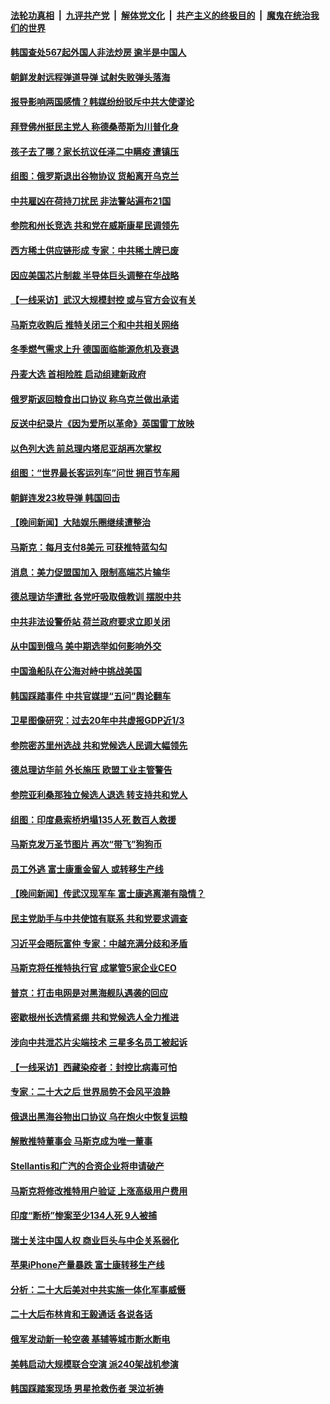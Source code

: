 ####  [法轮功真相](../../../../basic/blob/master/README.md?t=11031431) &nbsp;|&nbsp; [九评共产党](../../../../9ping.md/blob/master/README.md?t=11031431) &nbsp;|&nbsp; [解体党文化](../../../../jtdwh.md/blob/master/README.md?t=11031431)  &nbsp;|&nbsp; [共产主义的终极目的](../../../../gczydzjmd.md/blob/master/README.md?t=11031431) &nbsp;|&nbsp; [魔鬼在统治我们的世界](../../../../mgztzwmdsj.md/blob/master/README.md?t=11031431) 

#### [韩国查处567起外国人非法炒房 逾半是中国人](../pages/nsc418/n13858282.md?t=11031431) 

#### [朝鲜发射远程弹道导弹 试射失败弹头落海](../pages/nsc418/n13858337.md?t=11031431) 

#### [报导影响两国感情？韩媒纷纷驳斥中共大使谬论](../pages/nsc418/n13858205.md?t=11031431) 

#### [拜登佛州挺民主党人 称德桑蒂斯为川普化身](../pages/nsc418/n13858140.md?t=11031431) 

#### [孩子去了哪？家长抗议任泽二中瞒疫 遭镇压](../pages/nsc418/n13857848.md?t=11031431) 

#### [组图：俄罗斯退出谷物协议 货船离开乌克兰](../pages/nsc418/n13857950.md?t=11031431) 

#### [中共雇凶在荷持刀扰民 非法警站遍布21国](../pages/nsc418/n13858096.md?t=11031431) 

#### [参院和州长竞选 共和党在威斯康星民调领先](../pages/nsc418/n13858113.md?t=11031431) 

#### [西方稀土供应链形成 专家：中共稀土牌已废](../pages/nsc418/n13857670.md?t=11031431) 

#### [因应美国芯片制裁 半导体巨头调整在华战略](../pages/nsc418/n13857608.md?t=11031431) 

#### [【一线采访】武汉大规模封控 或与官方会议有关](../pages/nsc418/n13857854.md?t=11031431) 

#### [马斯克收购后 推特关闭三个和中共相关网络](../pages/nsc418/n13858100.md?t=11031431) 

#### [冬季燃气需求上升 德国面临能源危机及衰退](../pages/nsc418/n13858095.md?t=11031431) 

#### [丹麦大选 首相险胜 启动组建新政府](../pages/nsc418/n13858059.md?t=11031431) 

#### [俄罗斯返回粮食出口协议 称乌克兰做出承诺](../pages/nsc418/n13857903.md?t=11031431) 

#### [反送中纪录片《因为爱所以革命》英国雷丁放映](../pages/nsc418/n13856193.md?t=11031431) 

#### [以色列大选 前总理内塔尼亚胡再次掌权](../pages/nsc418/n13857260.md?t=11031431) 

#### [组图：“世界最长客运列车”问世 拥百节车厢](../pages/nsc418/n13857729.md?t=11031431) 



#### [朝鲜连发23枚导弹 韩国回击](../pages/nsc418/n13857728.md?t=11031431) 

#### [【晚间新闻】大陆娱乐圈继续遭整治](../pages/nsc418/n13857785.md?t=11031431) 


#### [马斯克：每月支付8美元 可获推特蓝勾勾](../pages/nsc418/n13857589.md?t=11031431) 

#### [消息：美力促盟国加入 限制高端芯片输华](../pages/nsc418/n13857530.md?t=11031431) 

#### [德总理访华遭批 各党吁吸取俄教训 摆脱中共](../pages/nsc418/n13857413.md?t=11031431) 

#### [中共非法设警侨站 荷兰政府要求立即关闭](../pages/nsc418/n13857411.md?t=11031431) 

#### [从中国到俄乌 美中期选举如何影响外交](../pages/nsc418/n13857380.md?t=11031431) 

#### [中国渔船队在公海对峙中挑战美国](../pages/nsc418/n13857254.md?t=11031431) 

#### [韩国踩踏事件 中共官媒提“五问”舆论翻车](../pages/nsc418/n13857075.md?t=11031431) 

#### [卫星图像研究：过去20年中共虚报GDP近1/3](../pages/nsc418/n13857096.md?t=11031431) 

#### [参院密苏里州选战 共和党候选人民调大幅领先](../pages/nsc418/n13857301.md?t=11031431) 

#### [德总理访华前 外长施压 欧盟工业主管警告](../pages/nsc418/n13857304.md?t=11031431) 

#### [参院亚利桑那独立候选人退选 转支持共和党人](../pages/nsc418/n13857265.md?t=11031431) 

#### [组图：印度悬索桥坍塌135人死 数百人救援](../pages/nsc418/n13857182.md?t=11031431) 

#### [马斯克发万圣节图片 再次“带飞”狗狗币](../pages/nsc418/n13857202.md?t=11031431) 

#### [员工外逃 富士康重金留人 或转移生产线](../pages/nsc418/n13857153.md?t=11031431) 



#### [【晚间新闻】传武汉现军车 富士康逃离潮有隐情？](../pages/nsc418/n13857050.md?t=11031431) 

#### [民主党助手与中共使馆有联系 共和党要求调查](../pages/nsc418/n13856850.md?t=11031431) 

#### [习近平会晤阮富仲 专家：中越充满分歧和矛盾](../pages/nsc418/n13856318.md?t=11031431) 

#### [马斯克将任推特执行官 成掌管5家企业CEO](../pages/nsc418/n13856755.md?t=11031431) 

#### [普京：打击电网是对黑海舰队遇袭的回应](../pages/nsc418/n13856736.md?t=11031431) 

#### [密歇根州长选情紧绷 共和党候选人全力推进](../pages/nsc418/n13856588.md?t=11031431) 

#### [涉向中共泄芯片尖端技术 三星多名员工被起诉](../pages/nsc418/n13856714.md?t=11031431) 

#### [【一线采访】西藏染疫者：封控比病毒可怕](../pages/nsc418/n13856325.md?t=11031431) 

#### [专家：二十大之后 世界局势不会风平浪静](../pages/nsc418/n13856594.md?t=11031431) 

#### [俄退出黑海谷物出口协议 乌在炮火中恢复运粮](../pages/nsc418/n13856609.md?t=11031431) 

#### [解散推特董事会 马斯克成为唯一董事](../pages/nsc418/n13856604.md?t=11031431) 

#### [Stellantis和广汽的合资企业将申请破产](../pages/nsc418/n13856570.md?t=11031431) 

#### [马斯克将修改推特用户验证 上涨高级用户费用](../pages/nsc418/n13856548.md?t=11031431) 

#### [印度“断桥”惨案至少134人死 9人被捕](../pages/nsc418/n13856564.md?t=11031431) 

#### [瑞士关注中国人权 商业巨头与中企关系弱化](../pages/nsc418/n13856210.md?t=11031431) 

#### [苹果iPhone产量暴跌 富士康转移生产线](../pages/nsc418/n13856463.md?t=11031431) 

#### [分析：二十大后美对中共实施一体化军事威慑](../pages/nsc418/n13856552.md?t=11031431) 

#### [二十大后布林肯和王毅通话 各说各话](../pages/nsc418/n13856526.md?t=11031431) 

#### [俄军发动新一轮空袭 基辅等城市断水断电](../pages/nsc418/n13856396.md?t=11031431) 

#### [美韩启动大规模联合空演 派240架战机参演](../pages/nsc418/n13856251.md?t=11031431) 

#### [韩国踩踏案现场 男星抢救伤者 哭泣祈祷](../pages/nsc418/n13856093.md?t=11031431) 

